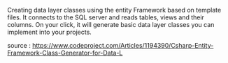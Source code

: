 Creating data layer classes using the entity Framework based on template files. It connects to the SQL server and reads tables, views and their columns. On your click, it will generate basic data layer classes you can implement into your projects.


source :
https://www.codeproject.com/Articles/1194390/Csharp-Entity-Framework-Class-Generator-for-Data-L
